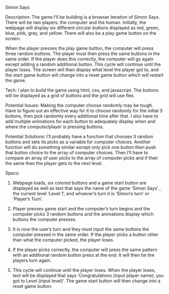 
Simon Says

Description:
The game I’ll be building is a browser iteration of Simon Says. There will be two players: the computer and the human. Initially, the webpage will display six different circular buttons displayed as red, green, blue, pink, grey, and yellow. There will also be a play game button on the screen.

When the player presses the play game button, the computer will press three random buttons. The player must then press the same buttons in the same order. If the player does this correctly, the computer will go again except adding a random additional button. This cycle will continue until the player loses. The screen will then display what level the player got to, and the start game button will change into a reset game button which will restart the game.

Tech:
I plan to build the game using html, css, and javascript. The buttons will be displayed as a grid of buttons and the grid will use flex. 

Potential Issues:
Making the computer choose randomly may be tough. Have to figure out an effective way for it to choose randomly for the initial 3 buttons, then pick randomly every additional time after that. I also have to add multiple animations for each button to adequately display when and where the computer/player is pressing buttons.

Potential Solutions:
I’ll probably have a function that chooses 3 random buttons and sets its picks as a variable for computer choices. Another function will do something similar except only pick one button then push that button choice to the array of computer choices. Then I’ll have to compare an array of user picks to the array of computer picks and if their the same then the player gets to the next level.

Specs:
1. Webpage loads, six colored buttons and a game start button are displayed as well as text that says the name of the game ‘Simon Says’ , the current level ‘Level 1’, and whoever’s turn it is ‘Simon’s turn’ or ‘Player’s Turn’.

2. Player presses game start and the computer’s turn begins and the computer picks 3 random buttons and the animations display which buttons the computer presses.

3. It is now the user’s turn and they must input the same buttons the computer pressed in the same order. If the player picks a button other than what the computer picked, the player loses.

4. If the player picks correctly, the computer will press the same pattern with an additional random button press at the end. It will then be the players turn again.

5. This cycle will continue until the player loses. When the player loses, text will be displayed that says ‘Congratulations (input player name), you got to Level (input level)’. The game start button will then change into a reset game button.
